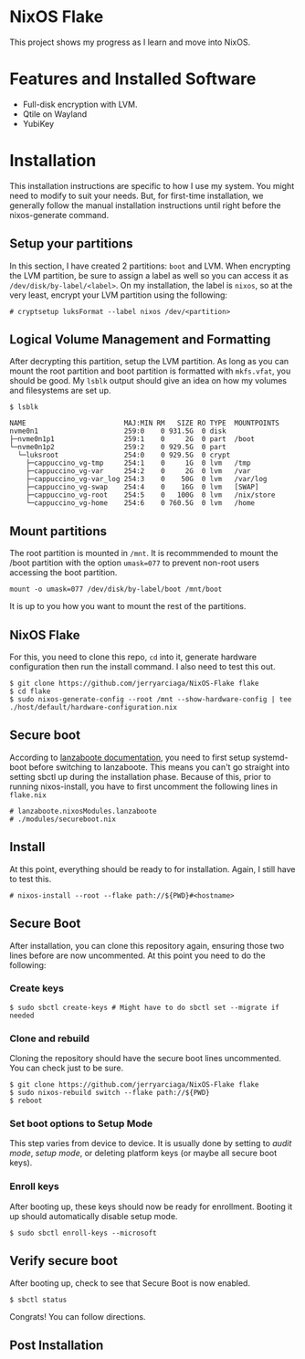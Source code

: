 # NixOS Flake

This project shows my progress as I learn and move into NixOS.

# Features and Installed Software
* Full-disk encryption with LVM.
* Qtile on Wayland
* YubiKey

# Installation
This installation instructions are specific to how I use my system. You might need to modify to suit your needs. But, for first-time installation, we generally follow the manual installation instructions until right before the nixos-generate command.

## Setup your partitions
In this section, I have created 2 partitions: `boot` and LVM. When encrypting the LVM partition, be sure to assign a label as well so you can access it as `/dev/disk/by-label/<label>`. On my installation, the label is `nixos`, so at the very least, encrypt your LVM partition using the following:
```
# cryptsetup luksFormat --label nixos /dev/<partition>
```

## Logical Volume Management and Formatting
After decrypting this partition, setup the LVM partition. As long as you can mount the root partition and boot partition is formatted with `mkfs.vfat`, you should be good. My `lsblk` output should give an idea on how my volumes and filesystems are set up.
```
$ lsblk

NAME                        MAJ:MIN RM   SIZE RO TYPE  MOUNTPOINTS
nvme0n1                     259:0    0 931.5G  0 disk  
├─nvme0n1p1                 259:1    0     2G  0 part  /boot
└─nvme0n1p2                 259:2    0 929.5G  0 part  
  └─luksroot                254:0    0 929.5G  0 crypt 
    ├─cappuccino_vg-tmp     254:1    0     1G  0 lvm   /tmp
    ├─cappuccino_vg-var     254:2    0     2G  0 lvm   /var
    ├─cappuccino_vg-var_log 254:3    0    50G  0 lvm   /var/log
    ├─cappuccino_vg-swap    254:4    0    16G  0 lvm   [SWAP]
    ├─cappuccino_vg-root    254:5    0   100G  0 lvm   /nix/store
    └─cappuccino_vg-home    254:6    0 760.5G  0 lvm   /home
```

## Mount partitions
The root partition is mounted in `/mnt`. It is recommmended to mount the /boot partition with the option `umask=077` to prevent non-root users accessing the boot partition.
```
mount -o umask=077 /dev/disk/by-label/boot /mnt/boot
```
It is up to you how you want to mount the rest of the partitions.

## NixOS Flake
For this, you need to clone this repo, `cd` into it, generate hardware configuration then run the install command. I also need to test this out.
```
$ git clone https://github.com/jerryarciaga/NixOS-Flake flake
$ cd flake
$ sudo nixos-generate-config --root /mnt --show-hardware-config | tee ./host/default/hardware-configuration.nix
```
## Secure boot
According to [lanzaboote documentation](https://github.com/nix-community/lanzaboote/blob/master/docs/QUICK_START.md), you need to first setup systemd-boot before switching to lanzaboote. This means you can't go straight into setting sbctl up during the installation phase. Because of this, prior to running nixos-install, you have to first uncomment the following lines in `flake.nix`
```
# lanzaboote.nixosModules.lanzaboote
# ./modules/secureboot.nix
```

## Install
At this point, everything should be ready to for installation. Again, I still have to test this.
```
# nixos-install --root --flake path://${PWD}#<hostname>
```
## Secure Boot
After installation, you can clone this repository again, ensuring those two lines before are now uncommented. At this point you need to do the following:
### Create keys
```
$ sudo sbctl create-keys # Might have to do sbctl set --migrate if needed
```
### Clone and rebuild
Cloning the repository should have the secure boot lines uncommented. You can check just to be sure.
```
$ git clone https://github.com/jerryarciaga/NixOS-Flake flake
$ sudo nixos-rebuild switch --flake path://${PWD}
$ reboot
```
### Set boot options to Setup Mode
This step varies from device to device. It is usually done by setting to *audit mode*, *setup mode*, or deleting platform keys (or maybe all secure boot keys).
### Enroll keys
After booting up, these keys should now be ready for enrollment. Booting it up should automatically disable setup mode.
```
$ sudo sbctl enroll-keys --microsoft
```
## Verify secure boot
After booting up, check to see that Secure Boot is now enabled.
```
$ sbctl status
```
Congrats! You can follow directions.

## Post Installation
